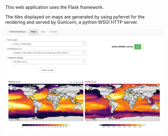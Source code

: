 
This web application uses the Flask framework. 

The tiles displayed on maps are generated by using pyferret for the rendering and served
by Gunicorn, a python WSGI HTTP server.

![Capture](https://github.com/PBrockmann/wms-pyferret/raw/master/flaskApp/capture.png)
